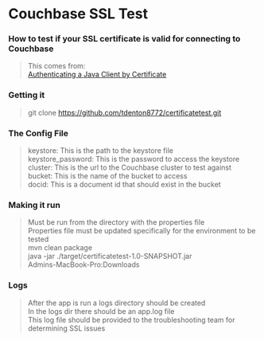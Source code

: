 # Couchbase SSL Test
### How to test if your SSL certificate is valid for connecting to Couchbase
> This comes from:<br />
[Authenticating a Java Client by Certificate](https://docs.couchbase.com/server/5.5/security/security-x509certsintro.html#cert_auth_for_java_client)

### Getting it
> git clone https://github.com/tdenton8772/certificatetest.git

### The Config File
> keystore: This is the path to the keystore file<br />
> keystore_password: This is the password to access the keystore<br />
> cluster: This is the url to the Couchbase cluster to test against<br />
> bucket: This is the name of the bucket to access<br />
> docid: This is a document id that should exist in the bucket<br />

### Making it run
> Must be run from the directory with the properties file<br />
> Properties file must be updated specifically for the environment to be tested<br />
> mvn clean package<br />
> java -jar ./target/certificatetest-1.0-SNAPSHOT.jar<br />Admins-MacBook-Pro:Downloads

### Logs
> After the app is run a logs directory should be created<br />
> In the logs dir there should be an app.log file<br />
> This log file should be provided to the troubleshooting team for determining SSL issues
